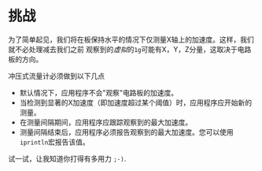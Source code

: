 # 挑战

为了简单起见，我们将在板保持水平的情况下仅测量X轴上的加速度。这样，我们就不必处理减去我们之前
观察到的*虚拟*的`1g`可能有X，Y，Z分量，这取决于电路板的方向。

冲压式流量计必须做到以下几点

- 默认情况下，应用程序不会"观察"电路板的加速度。
- 当检测到显著的X加速度（即加速度超过某个阈值）时，应用程序应开始新的测量。
- 在测量间隔期间，应用程序应跟踪观察到的最大加速度。
- 测量间隔结束后，应用程序必须报告观察到的最大加速度。您可以使用`iprintln`宏报告该值。

试一试，让我知道你打得有多用力 `;-)`.
